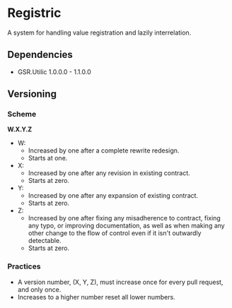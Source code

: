 ﻿# Registric

A system for handling value registration and lazily interrelation.

## Dependencies

- GSR.Utilic 1.0.0.0 - 1.1.0.0

## Versioning

### Scheme

**W.X.Y.Z**

- W:
	- Increased by one after a complete rewrite redesign. 
	- Starts at one.
- X:
	- Increased by one after any revision in existing contract. 
	- Starts at zero.
- Y:
	- Increased by one after any expansion of existing contract. 
	- Starts at zero.
- Z:
	- Increased by one after fixing any misadherence to contract, fixing any typo, or improving documentation, as well as when making any other change to the flow of control even if it isn't outwardly detectable. 
	- Starts at zero.
	

### Practices
- A version number, (X, Y, Z), must increase once for every pull request, and only once.
- Increases to a higher number reset all lower numbers.